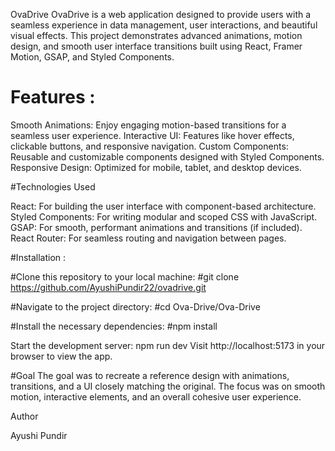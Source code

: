 OvaDrive
OvaDrive is a web application designed to provide users with a seamless experience in data management, user interactions, and beautiful visual effects. This project demonstrates advanced animations, motion design, and smooth user interface transitions built using React, Framer Motion, GSAP, and Styled Components.

# Features :
 
Smooth Animations: Enjoy engaging motion-based transitions for a seamless user experience.
Interactive UI: Features like hover effects, clickable buttons, and responsive navigation.
Custom Components: Reusable and customizable components designed with Styled Components.
Responsive Design: Optimized for mobile, tablet, and desktop devices.


#Technologies Used

React: For building the user interface with component-based architecture.
Styled Components: For writing modular and scoped CSS with JavaScript.
GSAP: For smooth, performant animations and transitions (if included).
React Router: For seamless routing and navigation between pages.


#Installation : 

#Clone this repository to your local machine:
#git clone https://github.com/AyushiPundir22/ovadrive.git

#Navigate to the project directory:
#cd Ova-Drive/Ova-Drive

#Install the necessary dependencies:
#npm install

Start the development server:
npm run dev
Visit http://localhost:5173 in your browser to view the app.


#Goal
The goal was to recreate a reference design with animations, transitions, and a UI closely matching the original. The focus was on smooth motion, interactive elements, and an overall cohesive user experience.

Author

Ayushi Pundir
